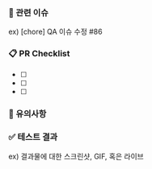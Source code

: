 ### 🚩 관련 이슈
ex) [chore] QA 이슈 수정 #86

### 📋 PR Checklist
- [ ] 
- [ ] 
- [ ] 

### 📌 유의사항


### ✅ 테스트 결과
ex) 결과물에 대한 스크린샷, GIF, 혹은 라이브 
